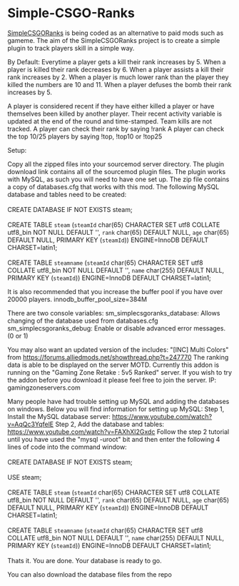# Simple-CSGO-Ranks

 <a href="https://forums.alliedmods.net/showthread.php?p=2306795">SimpleCSGORanks</a> is being coded as an alternative to paid mods such as gameme.
The aim of the SimpleCSGORanks project is to create a simple plugin to track players skill in a simple way.

By Default:
Everytime a player gets a kill their rank increases by 5.
When a player is killed their rank decreases by 6.
When a player assists a kill their rank increases by 2.
When a player is much lower rank than the player they killed the numbers are 10 and 11.
When a player defuses the bomb their rank increases by 5.

A player is considered recent if they have either killed a player or have themselves been killed by another player.
Their recent activity variable is updated at the end of the round and time-stamped. Team kills are not tracked.
A player can check their rank by saying !rank
A player can check the top 10/25 players by saying !top, !top10 or !top25

Setup:

Copy all the zipped files into your sourcemod server directory.
The plugin download link contains all of the sourcemod plugin files.
The plugin works with MySQL, as such you will need to have one set up.
The zip file contains a copy of databases.cfg that works with this mod.
The following MySQL database and tables need to be created:<br><br>
CREATE DATABASE IF NOT EXISTS steam;<br><br>
CREATE TABLE `steam` (`steamId` char(65) CHARACTER SET utf8 COLLATE utf8_bin NOT NULL DEFAULT '', `rank` char(65) DEFAULT NULL, `age` char(65) DEFAULT NULL, PRIMARY KEY (`steamId`)) ENGINE=InnoDB DEFAULT CHARSET=latin1;<br><br>
CREATE TABLE `steamname` (`steamId` char(65) CHARACTER SET utf8 COLLATE utf8_bin NOT NULL DEFAULT '', `name` char(255) DEFAULT NULL, PRIMARY KEY (`steamId`)) ENGINE=InnoDB DEFAULT CHARSET=latin1;


It is also recommended that you increase the buffer pool if you have over 20000 players.
innodb_buffer_pool_size=384M

There are two console variables:
sm_simplecsgoranks_database: Allows changing of the database used from databases.cfg
sm_simplecsgoranks_debug: Enable or disable advanced error messages. (0 or 1)

You may also want an updated version of the includes: "[INC] Multi Colors" from https://forums.alliedmods.net/showthread.php?t=247770
The ranking data is able to be displayed on the server MOTD.
Currently this addon is running on the "Gaming Zone Retake : 5v5 Ranked" server.
If you wish to try the addon before you download it please feel free to join the server.
IP: gamingzoneservers.com


Many people have had trouble setting up MySQL and adding the databases on windows. Below you will find information for setting up MySQL:
Step 1, Install the MySQL database server: https://www.youtube.com/watch?v=AqQc3YqfelE
Step 2, Add the database and tables: https://www.youtube.com/watch?v=FAXhXI2Gxdc
Follow the step 2 tutorial until you have used the "mysql -uroot" bit and then enter the following 4 lines of code into the command window:<br><br>
CREATE DATABASE IF NOT EXISTS steam;<br><br>
USE steam;<br><br>
CREATE TABLE `steam` (`steamId` char(65) CHARACTER SET utf8 COLLATE utf8_bin NOT NULL DEFAULT '', `rank` char(65) DEFAULT NULL, `age` char(65) DEFAULT NULL, PRIMARY KEY (`steamId`)) ENGINE=InnoDB DEFAULT CHARSET=latin1;<br><br>
CREATE TABLE `steamname` (`steamId` char(65) CHARACTER SET utf8 COLLATE utf8_bin NOT NULL DEFAULT '', `name` char(255) DEFAULT NULL, PRIMARY KEY (`steamId`)) ENGINE=InnoDB DEFAULT CHARSET=latin1;<br><br>
Thats it. You are done. Your database is ready to go.

You can also download the database files from the repo
